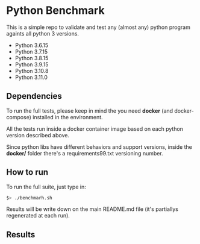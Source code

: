 # Python Benchmark

This is a simple repo to validate and test any (almost any) python program againts all python 3 versions.
 - Python 3.6.15
 - Python 3.7.15
 - Python 3.8.15
 - Python 3.9.15
 - Python 3.10.8
 - Python 3.11.0

## Dependencies

To run the full tests, please keep in mind the you need **docker** (and docker-compose) installed in the environment.

All the tests run inside a docker container image based on each python version described above.

Since python libs have different behaviors and support versions, inside the **docker/** folder there's a requirements99.txt versioning number.

## How to run

To run the full suite, just type in:

```bash
$> ./benchmarh.sh
```

Results will be write down on the main README.md file (it's partiallys regenerated at each run).

## Results